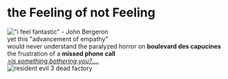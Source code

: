 # the Feeling of not Feeling 
!["i feel fantastic" - John Bergeron](https://i.imgur.com/SRc0aA2.jpg)  
yet this "advancement of empathy"  
would never understand the paralyzed horror on **boulevard des capucines**  
the frustration of a **missed phone call**  
[*>is something bothering you?....*](https://youtu.be/41U78QP8nBk?si=0aecjPSwIeNF5mDH)  
![resident evil 3 dead factory](https://static.wikia.nocookie.net/residentevil/images/3/36/RE3_Dead_Factory_Map_location.png/revision/latest?cb=20200707214541)